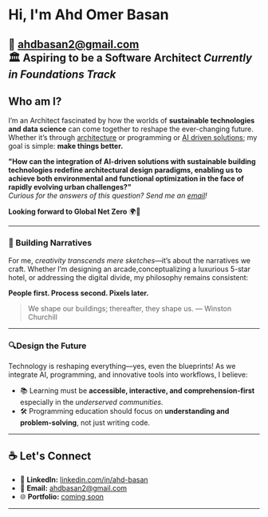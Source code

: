# Hi, I'm Ahd Omer Basan

📧 [ahdbasan2@gmail.com](mailto:ahdbasan2@gmail.com)  
🏛️ Aspiring to be a Software Architect
_Currently in Foundations Track_
---

## Who am I?

I’m an Architect fascinated by how the worlds of **sustainable technologies and
 data science** can come together to reshape the ever-changing future.
 Whether it’s through [architecture](https://www.archdaily.com/948970/clayton-miller-on-data-science-in-architecture-academic-and-industry-are-just-starting) or programming or [AI driven solutions](https://www.smithgroup.com/perspectives/2024/beyond-imagery-the-application-of-ai-to-architectural-design);
  my goal is simple: **make things better.**

**"How can the integration of AI-driven solutions with sustainable building
technologies redefine architectural design paradigms, enabling us to achieve
both environmental and functional optimization in the face of rapidly evolving
urban challenges?"**  
_Curious for the answers of this question? Send me an [email](mailto:ahdbasan2@gmail.com)!_

**Looking forward to Global Net Zero** 🌍🔋

---

### 🎨 Building Narratives

For me, _creativity transcends mere sketches_—it’s about the narratives we craft.
 Whether I’m designing an arcade,conceptualizing a luxurious 5-star hotel, or
 addressing the digital divide, my philosophy remains consistent:

**People first. Process second. Pixels later.**
> We shape our buildings; thereafter, they shape us.
> — Winston Churchill

---

### 🔍Design the Future  

Technology is reshaping everything—yes, even the blueprints! As we integrate AI,
programming, and innovative tools into workflows, I believe:  

- 📚 Learning must be **accessible, interactive, and comprehension-first**
  especially in the _underserved communities._
- 🛠️ Programming education should focus on **understanding and problem-solving**, not just writing code.  

---

## ☕ Let's Connect  

- 💼 **LinkedIn:** [linkedin.com/in/ahd-basan](https://linkedin.com/in/ahd-basan)  
- 📧 **Email:** [ahdbasan2@gmail.com](mailto:ahdbasan2@gmail.com.com)  
- 🌐 **Portfolio:** [coming soon](#)

---
